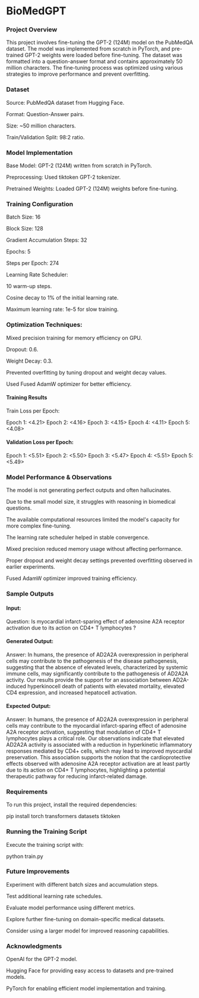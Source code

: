 # BioMedGPT
### Project Overview

This project involves fine-tuning the GPT-2 (124M) model on the PubMedQA dataset. The model was implemented from scratch in PyTorch, and pre-trained GPT-2 weights were loaded before fine-tuning. The dataset was formatted into a question-answer format and contains approximately 50 million characters. The fine-tuning process was optimized using various strategies to improve performance and prevent overfitting.

### Dataset

 Source: PubMedQA dataset from Hugging Face.

 Format: Question-Answer pairs.

 Size: ~50 million characters.

 Train/Validation Split: 98:2 ratio.

### Model Implementation

 Base Model: GPT-2 (124M) written from scratch in PyTorch.

 Preprocessing: Used tiktoken GPT-2 tokenizer.

 Pretrained Weights: Loaded GPT-2 (124M) weights before fine-tuning.

### Training Configuration

Batch Size: 16

Block Size: 128

Gradient Accumulation Steps: 32

Epochs: 5

Steps per Epoch: 274

Learning Rate Scheduler:

10 warm-up steps.

Cosine decay to 1% of the initial learning rate.

Maximum learning rate: 1e-5 for slow training.

### Optimization Techniques:

Mixed precision training for memory efficiency on GPU.

Dropout: 0.6.

Weight Decay: 0.3.

Prevented overfitting by tuning dropout and weight decay values.

Used Fused AdamW optimizer for better efficiency.

#### Training Results

Train Loss per Epoch:

Epoch 1: <4.21>
Epoch 2: <4.16>
Epoch 3: <4.15>
Epoch 4: <4.11>
Epoch 5: <4.08>

#### Validation Loss per Epoch:

Epoch 1: <5.51>
Epoch 2: <5.50>
Epoch 3: <5.47>
Epoch 4: <5.51>
Epoch 5: <5.49>

### Model Performance & Observations

The model is not generating perfect outputs and often hallucinates.

Due to the small model size, it struggles with reasoning in biomedical questions.

The available computational resources limited the model's capacity for more complex fine-tuning.

The learning rate scheduler helped in stable convergence.

Mixed precision reduced memory usage without affecting performance.

Proper dropout and weight decay settings prevented overfitting observed in earlier experiments.

Fused AdamW optimizer improved training efficiency.

### Sample Outputs

#### Input:

Question: Is myocardial infarct-sparing effect of adenosine A2A receptor activation due to its action on CD4+ T lymphocytes
?

#### Generated Output:

Answer: In humans, the presence of AD2A2A overexpression in peripheral cells may contribute to the pathogenesis of the disease pathogenesis, suggesting that the absence of elevated levels, characterized by systemic immune cells, may significantly contribute to the pathogenesis of AD2A2A activity. Our results provide the support for an association between AD2A-induced hyperkinocell death of patients with elevated mortality, elevated CD4 expression, and increased hepatocell activation.

#### Expected Output:

 Answer: In humans, the presence of AD2A2A overexpression in peripheral cells may contribute to the myocardial infarct-sparing effect of adenosine A2A receptor activation, suggesting that modulation of CD4+ T lymphocytes plays a critical role. Our observations indicate that elevated AD2A2A activity is associated with a reduction in hyperkinetic inflammatory responses mediated by CD4+ cells, which may lead to improved myocardial preservation. This association supports the notion that the cardioprotective effects observed with adenosine A2A receptor activation are at least partly due to its action on CD4+ T lymphocytes, highlighting a potential therapeutic pathway for reducing infarct-related damage.

### Requirements

To run this project, install the required dependencies:

pip install torch transformers datasets tiktoken

### Running the Training Script

Execute the training script with:

python train.py

### Future Improvements

Experiment with different batch sizes and accumulation steps.

Test additional learning rate schedules.

Evaluate model performance using different metrics.

Explore further fine-tuning on domain-specific medical datasets.

Consider using a larger model for improved reasoning capabilities.

### Acknowledgments

OpenAI for the GPT-2 model.

Hugging Face for providing easy access to datasets and pre-trained models.

PyTorch for enabling efficient model implementation and training.


